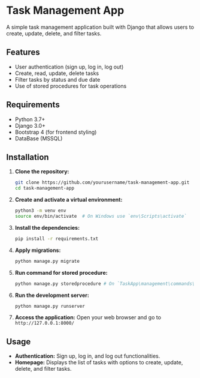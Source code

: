 # Task Management App

A simple task management application built with Django that allows users to create, update, delete, and filter tasks.


## Features

- User authentication (sign up, log in, log out)
- Create, read, update, delete tasks
- Filter tasks by status and due date
- Use of stored procedures for task operations

## Requirements

- Python 3.7+
- Django 3.0+
- Bootstrap 4 (for frontend styling)
- DataBase (MSSQL)

## Installation

1. **Clone the repository:**
    ```sh
    git clone https://github.com/yourusername/task-management-app.git
    cd task-management-app
    ```

2. **Create and activate a virtual environment:**
    ```sh
    python3 -m venv env
    source env/bin/activate  # On Windows use `env\Scripts\activate`
    ```

3. **Install the dependencies:**
    ```sh
    pip install -r requirements.txt
    ```

4. **Apply migrations:**
    ```sh
    python manage.py migrate
    ```

5. **Run command for stored procedure:**
    ```sh
    python manage.py storedprocedure # On `TaskApp\management\commands\storedprocedure.py`
    ```

6. **Run the development server:**
    ```sh
    python manage.py runserver
    ```

7. **Access the application:**
    Open your web browser and go to `http://127.0.0.1:8000/`

## Usage

- **Authentication:** Sign up, log in, and log out functionalities.
- **Homepage:** Displays the list of tasks with options to create, update, delete, and filter tasks.

